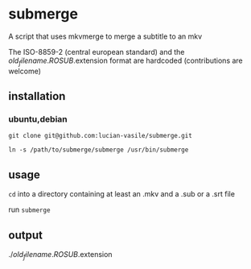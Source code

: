 # submerge

A script that uses mkvmerge to merge a subtitle to an mkv

The ISO-8859-2 (central european standard) and the $old_filename.ROSUB.$extension format are hardcoded (contributions are welcome)

## installation 

### ubuntu,debian

`git clone git@github.com:lucian-vasile/submerge.git`

`ln -s /path/to/submerge/submerge /usr/bin/submerge`

## usage

`cd` into a directory containing at least an .mkv and a .sub or a .srt file

run `submerge`

## output

./$old_filename.ROSUB.$extension
